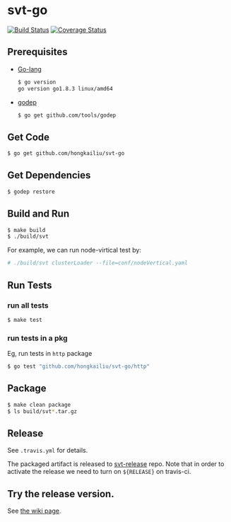 # svt-go

[![Build Status](https://travis-ci.org/hongkailiu/svt-go.svg?branch=master)](https://travis-ci.org/hongkailiu/svt-go)
[![Coverage Status](https://coveralls.io/repos/github/hongkailiu/svt-go/badge.svg?branch=master)](https://coveralls.io/github/hongkailiu/svt-go?branch=master)

## Prerequisites

* [Go-lang](https://golang.org/)

    ```sh
    $ go version
    go version go1.8.3 linux/amd64
    ```

* [godep](https://github.com/tools/godep)

    ```sh
    $ go get github.com/tools/godep
    ```

## Get Code

```sh
$ go get github.com/hongkailiu/svt-go
```

## Get Dependencies

```sh
$ godep restore
```

## Build and Run

```sh
$ make build
$ ./build/svt
```

For example, we can run node-virtical test by:

```sh
# ./build/svt clusterLoader --file=conf/nodeVertical.yaml
```

## Run Tests

### run all tests

```sh
$ make test
```

### run tests in a pkg
Eg, run tests in <code>http</code> package

```sh
$ go test "github.com/hongkailiu/svt-go/http"
```

## Package

```sh
$ make clean package
$ ls build/svt*.tar.gz
```

## Release

See <code>.travis.yml</code> for details.

The packaged artifact is released to [svt-release](https://github.com/cduser/svt-release) repo.
Note that in order to activate the release we need to turn on
<code>${RELEASE}</code> on travis-ci.

## Try the release version.
See [the wiki page](https://github.com/hongkailiu/svt-go/wiki).